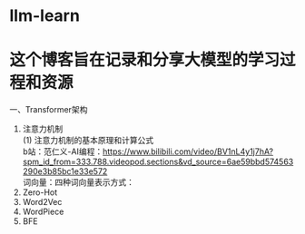 # llm-learn
# 这个博客旨在记录和分享大模型的学习过程和资源
一、Transformer架构
1. 注意力机制  
(1) 注意力机制的基本原理和计算公式  
b站：范仁义-AI编程：https://www.bilibili.com/video/BV1nL4y1j7hA?spm_id_from=333.788.videopod.sections&vd_source=6ae59bbd574563290e3b85bc1e33e572  
词向量：四种词向量表示方式：  
  1. Zero-Hot
  2. Word2Vec
  3. WordPiece
  4. BFE

